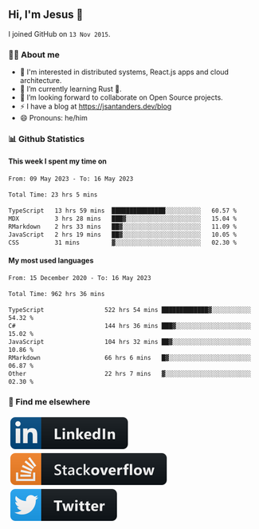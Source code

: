 ## Hi, I'm Jesus 👋

I joined GitHub on `13 Nov 2015`.

<!-- Talking about you -->

### 👨‍💻 About me

- 👦 I'm interested in distributed systems, React.js apps and cloud architecture.
- 🌱 I’m currently learning Rust 🦀.
- 👯 I’m looking forward to collaborate on Open Source projects.
- ⚡️ I have a blog at <https://jsantanders.dev/blog>
- 😄 Pronouns: he/him

### 📊 Github Statistics

#### This week I spent my time on

<!--START_SECTION:weekly-->

```text
From: 09 May 2023 - To: 16 May 2023

Total Time: 23 hrs 5 mins

TypeScript   13 hrs 59 mins  ███████████████░░░░░░░░░░   60.57 %
MDX          3 hrs 28 mins   ███▓░░░░░░░░░░░░░░░░░░░░░   15.04 %
RMarkdown    2 hrs 33 mins   ██▓░░░░░░░░░░░░░░░░░░░░░░   11.09 %
JavaScript   2 hrs 19 mins   ██▓░░░░░░░░░░░░░░░░░░░░░░   10.05 %
CSS          31 mins         ▓░░░░░░░░░░░░░░░░░░░░░░░░   02.30 %
```

<!--END_SECTION:weekly-->

#### My most used languages

<!--START_SECTION:alltime-->

```text
From: 15 December 2020 - To: 16 May 2023

Total Time: 962 hrs 36 mins

TypeScript                 522 hrs 54 mins █████████████▓░░░░░░░░░░░   54.32 %
C#                         144 hrs 36 mins ███▓░░░░░░░░░░░░░░░░░░░░░   15.02 %
JavaScript                 104 hrs 32 mins ██▓░░░░░░░░░░░░░░░░░░░░░░   10.86 %
RMarkdown                  66 hrs 6 mins   █▓░░░░░░░░░░░░░░░░░░░░░░░   06.87 %
Other                      22 hrs 7 mins   ▓░░░░░░░░░░░░░░░░░░░░░░░░   02.30 %
```

<!--END_SECTION:alltime-->

### 📢 Find me elsewhere

<p>
  <a target="_blank" href="https://linkedin.com/in/jsantanders">
    <img src="https://github.com/jsantanders/jsantanders/blob/master/img/linkedin.svg" alt="LinkedIn" style="vertical-align:top; margin:4px">
  </a>
  
  <a target="_blank" href="https://stackoverflow.com/users/7318331/jesus-santander">
    <img src="https://github.com/jsantanders/jsantanders/blob/master/img/stackoverflow.svg" alt="StackOverflow" style="vertical-align:top; margin:4px">
  </a>
  
  <a target="_blank" href="http://twitter.com/jsantanders">
    <img src="https://github.com/jsantanders/jsantanders/blob/master/img/twitter.svg" alt="Twitter" style="vertical-align:top; margin:4px">
  </a>
</p>
